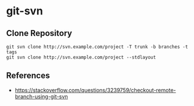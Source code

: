 # git-svn

## Clone Repository
```
git svn clone http://svn.example.com/project -T trunk -b branches -t tags
git svn clone http://svn.example.com/project --stdlayout

```

## References
* https://stackoverflow.com/questions/3239759/checkout-remote-branch-using-git-svn
